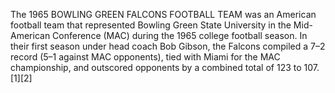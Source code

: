The 1965 BOWLING GREEN FALCONS FOOTBALL TEAM was an American football team that represented Bowling Green State University in the Mid-American Conference (MAC) during the 1965 college football season. In their first season under head coach Bob Gibson, the Falcons compiled a 7–2 record (5–1 against MAC opponents), tied with Miami for the MAC championship, and outscored opponents by a combined total of 123 to 107.[1][2]

